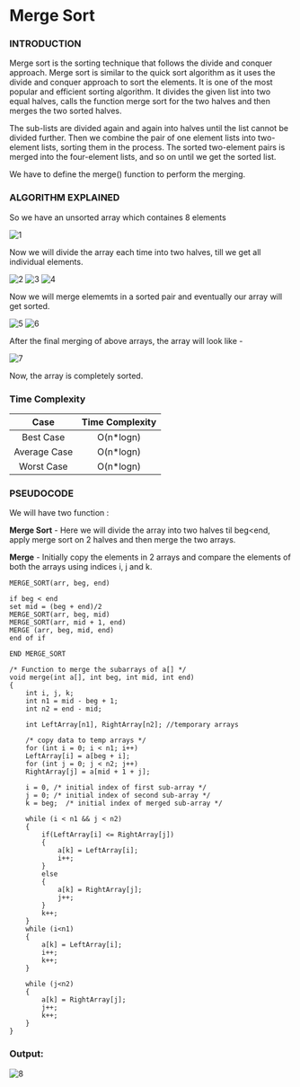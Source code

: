 # Merge Sort  

### INTRODUCTION  

Merge sort is the sorting technique that follows the divide and conquer approach. Merge sort is similar to the quick sort algorithm as it uses the divide and conquer approach to sort the elements. It is one of the most popular and efficient sorting algorithm. It divides the given list into two equal halves, calls the function merge sort for the two halves and then merges the two sorted halves. 

The sub-lists are divided again and again into halves until the list cannot be divided further. Then we combine the pair of one element lists into two-element lists, sorting them in the process. The sorted two-element pairs is merged into the four-element lists, and so on until we get the sorted list.

We have to define the merge() function to perform the merging.

### ALGORITHM EXPLAINED

So we have an unsorted array which containes 8 elements

![1](https://user-images.githubusercontent.com/65494453/212306286-ead1050c-543d-48fc-b6dd-2a0eea61da56.png)

Now we will divide the array each time into two halves, till we get all individual elements. 

![2](https://user-images.githubusercontent.com/65494453/212306429-7e83f296-ac01-44cf-84c6-471ea0f11ed5.png)
![3](https://user-images.githubusercontent.com/65494453/212306438-a9b87b34-bc4a-451a-b032-c769ae7f9398.png)
![4](https://user-images.githubusercontent.com/65494453/212306442-39eb2146-516a-4337-9075-0eff5f2968d0.png)


Now we will merge elememts in a sorted pair and eventually our array will get sorted. 

![5](https://user-images.githubusercontent.com/65494453/212306493-102a0d4b-2e48-4220-a967-8639b8d5be79.png)
![6](https://user-images.githubusercontent.com/65494453/212306497-a7f63b1d-52ca-4c76-90bb-ceffc3bcfcdc.png)

After the final merging of above arrays, the array will look like -

![7](https://user-images.githubusercontent.com/65494453/212306499-8014e77f-0a7a-442d-b515-1868a1b29ad4.png)

Now, the array is completely sorted.

### Time Complexity

Case	|Time Complexity
|:-------:|:------:|
Best Case	|O(n*logn)|
Average Case	|O(n*logn)|
Worst Case	|O(n*logn)|

### PSEUDOCODE 

We will have two function : 

**Merge Sort** - Here we will divide the array into two halves til beg<end, apply merge sort on 2 halves and then merge the two arrays. 

**Merge**  - Initially copy the elements in 2 arrays and compare the elements of both the arrays using indices i, j and k. 

    MERGE_SORT(arr, beg, end)  

    if beg < end  
    set mid = (beg + end)/2  
    MERGE_SORT(arr, beg, mid)  
    MERGE_SORT(arr, mid + 1, end)  
    MERGE (arr, beg, mid, end)  
    end of if  

    END MERGE_SORT   

    /* Function to merge the subarrays of a[] */  
    void merge(int a[], int beg, int mid, int end)    
    {    
        int i, j, k;  
        int n1 = mid - beg + 1;    
        int n2 = end - mid;    

        int LeftArray[n1], RightArray[n2]; //temporary arrays  

        /* copy data to temp arrays */  
        for (int i = 0; i < n1; i++)    
        LeftArray[i] = a[beg + i];    
        for (int j = 0; j < n2; j++)    
        RightArray[j] = a[mid + 1 + j];    

        i = 0, /* initial index of first sub-array */  
        j = 0; /* initial index of second sub-array */   
        k = beg;  /* initial index of merged sub-array */  

        while (i < n1 && j < n2)    
        {    
            if(LeftArray[i] <= RightArray[j])    
            {    
                a[k] = LeftArray[i];    
                i++;    
            }    
            else    
            {    
                a[k] = RightArray[j];    
                j++;    
            }    
            k++;    
        }    
        while (i<n1)    
        {    
            a[k] = LeftArray[i];    
            i++;    
            k++;    
        }    

        while (j<n2)    
        {    
            a[k] = RightArray[j];    
            j++;    
            k++;    
        }    
    }    

### Output:

![8](https://user-images.githubusercontent.com/65494453/212306604-fd024660-d51a-4e9b-adad-9fa2dfd7354d.png)

